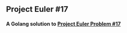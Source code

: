 ## Project Euler #17 ##

#### A Golang solution to [Project Euler Problem #17](https://projecteuler.net/problem=17) ####
